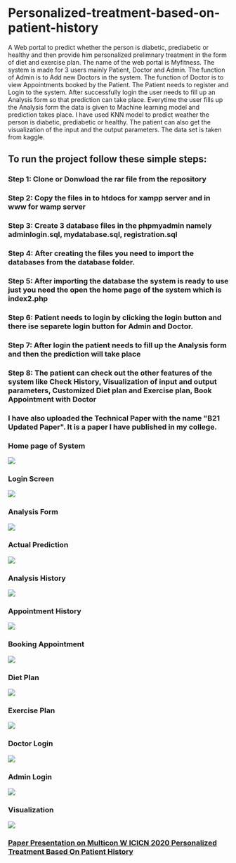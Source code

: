 # Personalized-treatment-based-on-patient-history
A Web portal to predict whether the person is diabetic, prediabetic or healthy and then provide him personalized prelimnary treatment in the form of diet and exercise plan. The name of the web portal is Myfitness. The system is made for 3 users mainly Patient, Doctor and Admin. The function of Admin is to Add new Doctors in the system. The function of Doctor is to view Appointments booked by the Patient. The Patient needs to register and Login to the system. After successfully login the user needs to fill up an Analysis form so that prediction can take place. Everytime the user fills up the Analysis form the data is given to Machine learning model and prediction takes place. I have used KNN model to predict weather the person is diabetic, prediabetic or healthy. The patient can also get the visualization of the input and the output parameters. The data set is taken from kaggle.  
## To run the project follow these simple steps:  
### Step 1: Clone or Donwload the rar file from the repository
### Step 2: Copy the files in to htdocs for xampp server and in www for wamp server
### Step 3: Create 3 database files in the phpmyadmin namely adminlogin.sql, mydatabase.sql, registration.sql 
### Step 4: After creating the files you need to import the databases from the database folder.
### Step 5: After importing the database the system is ready to use just you need the open the home page of the system which is index2.php 
### Step 6: Patient needs to login by clicking the login button and there ise separete login button for Admin and Doctor.
### Step 7: After login the patient needs to fill up the Analysis form and then the prediction will take place
### Step 8: The patient can check out the other features of the system like Check History, Visualization of input and output parameters, Customized Diet plan and Exercise plan, Book Appointment with Doctor 
### I have also uploaded the Technical Paper with the name "B21 Updated Paper". It is a paper I have published in my college.
### Home page of System
![](screenshots/pic1.JPG)
### Login Screen
![](screenshots/pic2.JPG)
### Analysis Form
![](screenshots/pic3.JPG)
### Actual Prediction
![](screenshots/pic4.JPG)
### Analysis History
![](screenshots/pic5.JPG)
### Appointment History
![](screenshots/pic6.JPG)
### Booking Appointment
![](screenshots/pic7.JPG)
### Diet Plan
![](screenshots/pic8.JPG)
### Exercise Plan
![](screenshots/pic9.JPG)
### Doctor Login
![](screenshots/pic10.JPG)
### Admin Login
![](screenshots/pic11.JPG)
### Visualization
![](screenshots/pic12.JPG)
### [Paper Presentation on Multicon W ICICN 2020 Personalized Treatment Based On Patient History](https://github.com/nitesh-tiwari-cse/Personalized-treatment-based-on-patient-history/blob/main/Paper%20Presentation%20on%20Multicon%20W%20ICICN%202020%20Personalized%20Treatment%20Based%20On%20Patient%20History%20.pdf)



